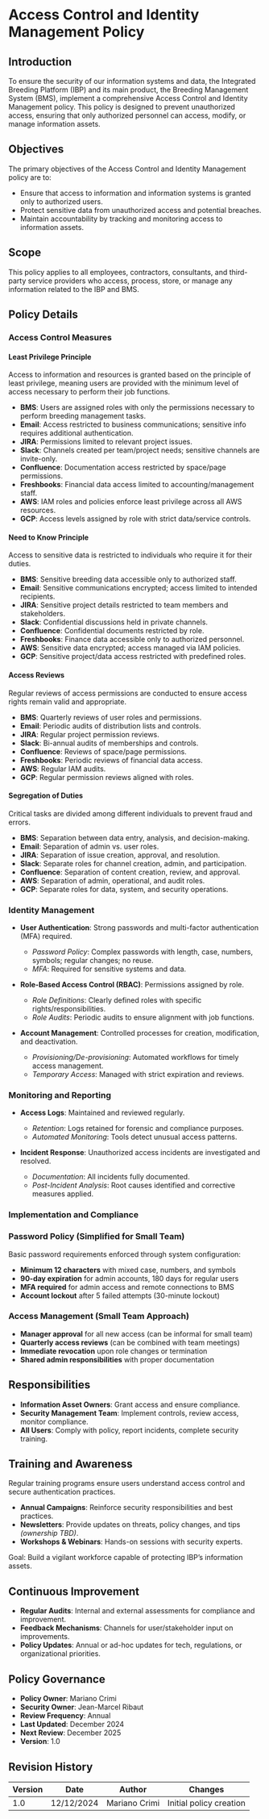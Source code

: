 # Access Control and Identity Management Policy

## Introduction
To ensure the security of our information systems and data, the Integrated Breeding Platform (IBP) and its main product, the Breeding Management System (BMS), implement a comprehensive Access Control and Identity Management policy. This policy is designed to prevent unauthorized access, ensuring that only authorized personnel can access, modify, or manage information assets.

## Objectives
The primary objectives of the Access Control and Identity Management policy are to:

- Ensure that access to information and information systems is granted only to authorized users.  
- Protect sensitive data from unauthorized access and potential breaches.  
- Maintain accountability by tracking and monitoring access to information assets.  

## Scope
This policy applies to all employees, contractors, consultants, and third-party service providers who access, process, store, or manage any information related to the IBP and BMS.

## Policy Details

### Access Control Measures

#### Least Privilege Principle
Access to information and resources is granted based on the principle of least privilege, meaning users are provided with the minimum level of access necessary to perform their job functions.

- **BMS**: Users are assigned roles with only the permissions necessary to perform breeding management tasks.  
- **Email**: Access restricted to business communications; sensitive info requires additional authentication.  
- **JIRA**: Permissions limited to relevant project issues.  
- **Slack**: Channels created per team/project needs; sensitive channels are invite-only.  
- **Confluence**: Documentation access restricted by space/page permissions.  
- **Freshbooks**: Financial data access limited to accounting/management staff.  
- **AWS**: IAM roles and policies enforce least privilege across all AWS resources.  
- **GCP**: Access levels assigned by role with strict data/service controls.  

#### Need to Know Principle
Access to sensitive data is restricted to individuals who require it for their duties.

- **BMS**: Sensitive breeding data accessible only to authorized staff.  
- **Email**: Sensitive communications encrypted; access limited to intended recipients.  
- **JIRA**: Sensitive project details restricted to team members and stakeholders.  
- **Slack**: Confidential discussions held in private channels.  
- **Confluence**: Confidential documents restricted by role.  
- **Freshbooks**: Finance data accessible only to authorized personnel.  
- **AWS**: Sensitive data encrypted; access managed via IAM policies.  
- **GCP**: Sensitive project/data access restricted with predefined roles.  

#### Access Reviews
Regular reviews of access permissions are conducted to ensure access rights remain valid and appropriate.

- **BMS**: Quarterly reviews of user roles and permissions.  
- **Email**: Periodic audits of distribution lists and controls.  
- **JIRA**: Regular project permission reviews.  
- **Slack**: Bi-annual audits of memberships and controls.  
- **Confluence**: Reviews of space/page permissions.  
- **Freshbooks**: Periodic reviews of financial data access.  
- **AWS**: Regular IAM audits.  
- **GCP**: Regular permission reviews aligned with roles.  

#### Segregation of Duties
Critical tasks are divided among different individuals to prevent fraud and errors.

- **BMS**: Separation between data entry, analysis, and decision-making.  
- **Email**: Separation of admin vs. user roles.  
- **JIRA**: Separation of issue creation, approval, and resolution.  
- **Slack**: Separate roles for channel creation, admin, and participation.  
- **Confluence**: Separation of content creation, review, and approval.    
- **AWS**: Separation of admin, operational, and audit roles.  
- **GCP**: Separate roles for data, system, and security operations.  

### Identity Management

- **User Authentication**: Strong passwords and multi-factor authentication (MFA) required.  
  - *Password Policy*: Complex passwords with length, case, numbers, symbols; regular changes; no reuse.  
  - *MFA*: Required for sensitive systems and data.  

- **Role-Based Access Control (RBAC)**: Permissions assigned by role.  
  - *Role Definitions*: Clearly defined roles with specific rights/responsibilities.  
  - *Role Audits*: Periodic audits to ensure alignment with job functions.  

- **Account Management**: Controlled processes for creation, modification, and deactivation.  
  - *Provisioning/De-provisioning*: Automated workflows for timely access management.  
  - *Temporary Access*: Managed with strict expiration and reviews.  

### Monitoring and Reporting

- **Access Logs**: Maintained and reviewed regularly.  
  - *Retention*: Logs retained for forensic and compliance purposes.  
  - *Automated Monitoring*: Tools detect unusual access patterns.  

- **Incident Response**: Unauthorized access incidents are investigated and resolved.  
  - *Documentation*: All incidents fully documented.  
  - *Post-Incident Analysis*: Root causes identified and corrective measures applied.  

### Implementation and Compliance

### Password Policy (Simplified for Small Team)
Basic password requirements enforced through system configuration:
- **Minimum 12 characters** with mixed case, numbers, and symbols
- **90-day expiration** for admin accounts, 180 days for regular users
- **MFA required** for admin access and remote connections to BMS
- **Account lockout** after 5 failed attempts (30-minute lockout)

### Access Management (Small Team Approach)
- **Manager approval** for all new access (can be informal for small team)
- **Quarterly access reviews** (can be combined with team meetings)
- **Immediate revocation** upon role changes or termination
- **Shared admin responsibilities** with proper documentation

## Responsibilities

- **Information Asset Owners**: Grant access and ensure compliance.  
- **Security Management Team**: Implement controls, review access, monitor compliance.  
- **All Users**: Comply with policy, report incidents, complete security training.  

## Training and Awareness
Regular training programs ensure users understand access control and secure authentication practices.

- **Annual Campaigns**: Reinforce security responsibilities and best practices.  
- **Newsletters**: Provide updates on threats, policy changes, and tips *(ownership TBD)*.  
- **Workshops & Webinars**: Hands-on sessions with security experts.  

Goal: Build a vigilant workforce capable of protecting IBP’s information assets.

## Continuous Improvement

- **Regular Audits**: Internal and external assessments for compliance and improvement.  
- **Feedback Mechanisms**: Channels for user/stakeholder input on improvements.  
- **Policy Updates**: Annual or ad-hoc updates for tech, regulations, or organizational priorities.  

## Policy Governance
- **Policy Owner**: Mariano Crimi
- **Security Owner**: Jean-Marcel Ribaut
- **Review Frequency**: Annual
- **Last Updated**: December 2024
- **Next Review**: December 2025
- **Version**: 1.0

## Revision History
| Version | Date | Author | Changes |
|---------|------|--------|---------|
| 1.0 | 12/12/2024 | Mariano Crimi | Initial policy creation |